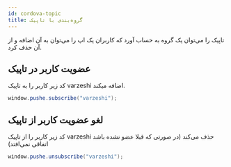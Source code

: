 ```yaml
---
id: cordova-topic
title: گروه‌بندی با تاپیک
---
```


تاپیک را می‌توان یک گروه به حساب آورد که کاربران یک اپ را می‌توان به آن اضافه و از آن حذف کرد.

## عضویت کاربر در تاپیک
کد زیر کاربر را به تاپیک varzeshi اضافه میکند.

```java
window.pushe.subscribe("varzeshi");
```

## لغو عضویت کاربر از تاپیک


کد زیر کاربر را از تاپیک varzeshi حذف می‌کند (در صورتی که قبلا عضو نشده‌ باشد اتفاقی نمی‌افتد) 

```java
window.pushe.unsubscribe("varzeshi");
```
